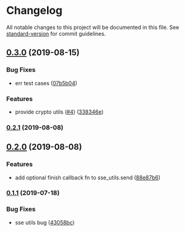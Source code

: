 # Changelog

All notable changes to this project will be documented in this file. See [standard-version](https://github.com/conventional-changelog/standard-version) for commit guidelines.

## [0.3.0](https://github.com/deepexi/egg-utils/compare/v0.2.1...v0.3.0) (2019-08-15)


### Bug Fixes

* err test cases ([07b5b04](https://github.com/deepexi/egg-utils/commit/07b5b04))


### Features

* provide crypto utils ([#4](https://github.com/deepexi/egg-utils/issues/4)) ([338346e](https://github.com/deepexi/egg-utils/commit/338346e))



### [0.2.1](https://github.com/deepexi/egg-utils/compare/v0.2.0...v0.2.1) (2019-08-08)



## [0.2.0](https://github.com/eggjs/egg-utils/compare/v0.1.1...v0.2.0) (2019-08-08)


### Features

* add optional finish callback fn to sse_utils.send ([88e87b6](https://github.com/eggjs/egg-utils/commit/88e87b6))



### [0.1.1](https://github.com/eggjs/egg-utils/compare/v0.1.0...v0.1.1) (2019-07-18)


### Bug Fixes

* sse utils bug ([43058bc](https://github.com/eggjs/egg-utils/commit/43058bc))

